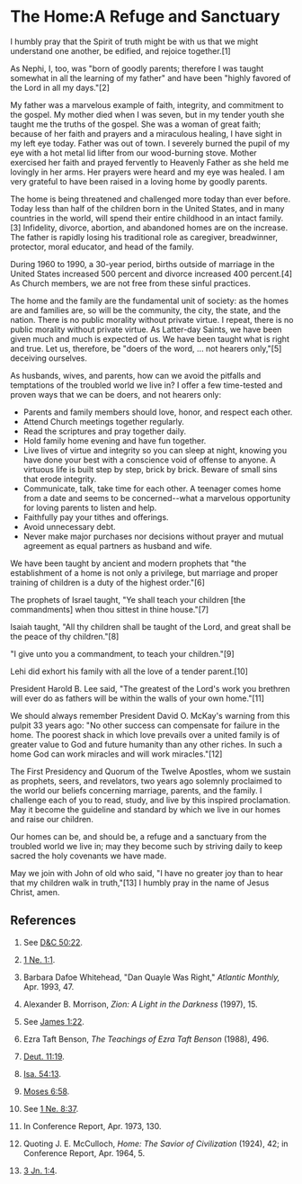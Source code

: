 # The Home:A Refuge and Sanctuary

I humbly pray that the Spirit of truth might be with us that we might
understand one another, be edified, and rejoice together.[1]

As Nephi, I, too, was "born of goodly parents; therefore I was taught somewhat
in all the learning of my father" and have been "highly favored of the Lord in
all my days."[2]

My father was a marvelous example of faith, integrity, and commitment to the
gospel. My mother died when I was seven, but in my tender youth she taught me
the truths of the gospel. She was a woman of great faith; because of her faith
and prayers and a miraculous healing, I have sight in my left eye today.
Father was out of town. I severely burned the pupil of my eye with a hot metal
lid lifter from our wood-burning stove. Mother exercised her faith and prayed
fervently to Heavenly Father as she held me lovingly in her arms. Her prayers
were heard and my eye was healed. I am very grateful to have been raised in a
loving home by goodly parents.

The home is being threatened and challenged more today than ever before. Today
less than half of the children born in the United States, and in many
countries in the world, will spend their entire childhood in an intact
family.[3] Infidelity, divorce, abortion, and abandoned homes are on the
increase. The father is rapidly losing his traditional role as caregiver,
breadwinner, protector, moral educator, and head of the family.

During 1960 to 1990, a 30-year period, births outside of marriage in the
United States increased 500 percent and divorce increased 400 percent.[4] As
Church members, we are not free from these sinful practices.

The home and the family are the fundamental unit of society: as the homes are
and families are, so will be the community, the city, the state, and the
nation. There is no public morality without private virtue. I repeat, there is
no public morality without private virtue. As Latter-day Saints, we have been
given much and much is expected of us. We have been taught what is right and
true. Let us, therefore, be "doers of the word, ... not hearers only,"[5]
deceiving ourselves.

As husbands, wives, and parents, how can we avoid the pitfalls and temptations
of the troubled world we live in? I offer a few time-tested and proven ways
that we can be doers, and not hearers only:

  * Parents and family members should love, honor, and respect each other. 
  * Attend Church meetings together regularly. 
  * Read the scriptures and pray together daily. 
  * Hold family home evening and have fun together. 
  * Live lives of virtue and integrity so you can sleep at night, knowing you have done your best with a conscience void of offense to anyone. A virtuous life is built step by step, brick by brick. Beware of small sins that erode integrity. 
  * Communicate, talk, take time for each other. A teenager comes home from a date and seems to be concerned--what a marvelous opportunity for loving parents to listen and help. 
  * Faithfully pay your tithes and offerings. 
  * Avoid unnecessary debt. 
  * Never make major purchases nor decisions without prayer and mutual agreement as equal partners as husband and wife. 

We have been taught by ancient and modern prophets that "the establishment of
a home is not only a privilege, but marriage and proper training of children
is a duty of the highest order."[6]

The prophets of Israel taught, "Ye shall teach your children [the
commandments] when thou sittest in thine house."[7]

Isaiah taught, "All thy children shall be taught of the Lord, and great shall
be the peace of thy children."[8]

"I give unto you a commandment, to teach your children."[9]

Lehi did exhort his family with all the love of a tender parent.[10]

President Harold B. Lee said, "The greatest of the Lord's work you brethren
will ever do as fathers will be within the walls of your own home."[11]

We should always remember President David O. McKay's warning from this pulpit
33 years ago: "No other success can compensate for failure in the home. The
poorest shack in which love prevails over a united family is of greater value
to God and future humanity than any other riches. In such a home God can work
miracles and will work miracles."[12]

The First Presidency and Quorum of the Twelve Apostles, whom we sustain as
prophets, seers, and revelators, two years ago solemnly proclaimed to the
world our beliefs concerning marriage, parents, and the family. I challenge
each of you to read, study, and live by this inspired proclamation. May it
become the guideline and standard by which we live in our homes and raise our
children.

Our homes can be, and should be, a refuge and a sanctuary from the troubled
world we live in; may they become such by striving daily to keep sacred the
holy covenants we have made.

May we join with John of old who said, "I have no greater joy than to hear
that my children walk in truth,"[13] I humbly pray in the name of Jesus
Christ, amen.

## References

  1. See [D&amp;C 50:22](https://www.lds.org/scriptures/dc-testament/dc/50.22?lang=eng#21).

  2. [1 Ne. 1:1](https://www.lds.org/scriptures/bofm/1-ne/1.1?lang=eng#0).

  3. Barbara Dafoe Whitehead, "Dan Quayle Was Right," _Atlantic Monthly,_ Apr. 1993, 47.

  4. Alexander B. Morrison, _Zion: A Light in the Darkness_ (1997), 15.

  5. See [James 1:22](https://www.lds.org/scriptures/nt/james/1.22?lang=eng#21).

  6. Ezra Taft Benson, _The Teachings of Ezra Taft Benson_ (1988), 496.

  7. [Deut. 11:19](https://www.lds.org/scriptures/ot/deut/11.19?lang=eng#18).

  8. [Isa. 54:13](https://www.lds.org/scriptures/ot/isa/54.13?lang=eng#12).

  9. [Moses 6:58](https://www.lds.org/scriptures/pgp/moses/6.58?lang=eng#57).

  10. See [1 Ne. 8:37](https://www.lds.org/scriptures/bofm/1-ne/8.37?lang=eng#36).

  11. In Conference Report, Apr. 1973, 130.

  12. Quoting J. E. McCulloch, _Home: The Savior of Civilization_ (1924), 42; in Conference Report, Apr. 1964, 5.

  13. [3 Jn. 1:4](https://www.lds.org/scriptures/nt/3-jn/1.4?lang=eng#3).


